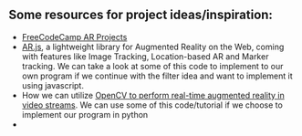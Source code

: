 ## Some resources for project ideas/inspiration:
- [FreeCodeCamp AR Projects](https://www.freecodecamp.org/news/tag/augmented-reality/)
- [AR.js](https://github.com/AR-js-org/AR.js), a lightweight library for Augmented Reality on the Web, coming with features like Image Tracking, Location-based AR and Marker tracking. We can take a look at some of this code to implement to our own program if we continue with the filter idea and want to implement it using javascript.
- How we can utilize [OpenCV  to perform real-time augmented reality in video streams](https://www.pyimagesearch.com/2021/01/11/opencv-video-augmented-reality/). We can use some of this code/tutorial if we choose to implement our program in python
- 
